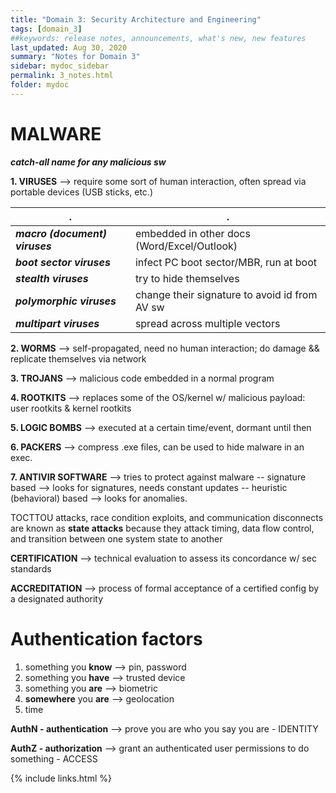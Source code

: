 ```yaml
---
title: "Domain 3: Security Architecture and Engineering"
tags: [domain_3]
##keywords: release notes, announcements, what's new, new features
last_updated: Aug 30, 2020
summary: "Notes for Domain 3"
sidebar: mydoc_sidebar
permalink: 3_notes.html
folder: mydoc
---
```



# MALWARE

**_catch-all name for any malicious sw_**

**1. VIRUSES** --> require some sort of human interaction, often spread via portable devices (USB sticks, etc.)

|.|.|
|-|-|
|**_macro (document) viruses_**|embedded in other docs (Word/Excel/Outlook)|
|**_boot sector viruses_**|infect PC boot sector/MBR, run at boot|
|**_stealth viruses_**|try to hide themselves|
|**_polymorphic viruses_**|change their signature to avoid id from AV sw|
|**_multipart viruses_**| spread across multiple vectors|

**2. WORMS** --> self-propagated, need no human interaction; do damage && replicate themselves via network

**3. TROJANS** --> malicious code embedded in a normal program

**4. ROOTKITS** --> replaces some of the OS/kernel w/ malicious payload: user rootkits & kernel rootkits

**5. LOGIC BOMBS** --> executed at a certain time/event, dormant until then

**6. PACKERS** --> compress .exe files, can be used to hide malware in an exec.

**7. ANTIVIR SOFTWARE** --> tries to protect against malware
-- signature based --> looks for signatures, needs constant updates
-- heuristic (behavioral) based --> looks for anomalies.


TOCTTOU attacks, race condition exploits, and communication disconnects are known as **state attacks** because they attack timing, data flow control, and transition between one system state to another


**CERTIFICATION** --> technical evaluation to assess its concordance w/ sec standards

**ACCREDITATION** --> process of formal acceptance of a certified config by a designated authority


# Authentication factors

1. something you **know** --> pin, password
2. something you **have** --> trusted device
3. something you **are** --> biometric
4. **somewhere** you **are** --> geolocation
5. time

**AuthN - authentication** --> prove you are who you say you are - IDENTITY

**AuthZ - authorization** --> grant an authenticated user permissions to do something - ACCESS




{% include links.html %}
